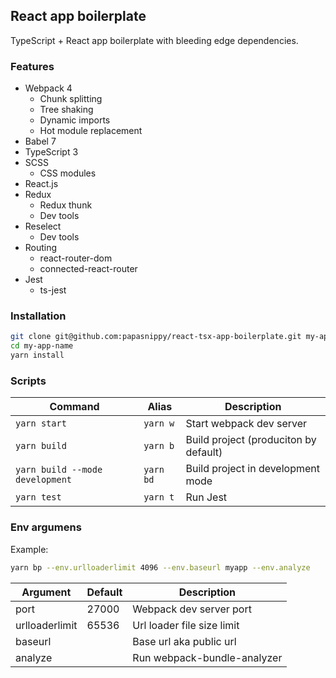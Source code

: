 ## React app boilerplate

TypeScript + React app boilerplate with bleeding edge dependencies.

### Features
- Webpack 4
    - Chunk splitting
    - Tree shaking
    - Dynamic imports
    - Hot module replacement
- Babel 7
- TypeScript 3
- SCSS
    - CSS modules
- React.js
- Redux
    - Redux thunk
    - Dev tools
- Reselect
    - Dev tools
- Routing
    - react-router-dom
    - connected-react-router
- Jest
    - ts-jest

### Installation
```bash
git clone git@github.com:papasnippy/react-tsx-app-boilerplate.git my-app-name
cd my-app-name
yarn install
```

### Scripts
|Command|Alias|Description|
|-|-|-|
|`yarn start`|`yarn w`|Start webpack dev server|
|`yarn build`|`yarn b`|Build project (produciton by default)|
|`yarn build --mode development`|`yarn bd`|Build project in development mode|
|`yarn test`|`yarn t`|Run Jest|

### Env argumens
Example:
```bash
yarn bp --env.urlloaderlimit 4096 --env.baseurl myapp --env.analyze
```
|Argument|Default|Description|
|-|-|-|
|port|27000|Webpack dev server port|
|urlloaderlimit|65536|Url loader file size limit|
|baseurl||Base url aka public url|
|analyze||Run webpack-bundle-analyzer|

